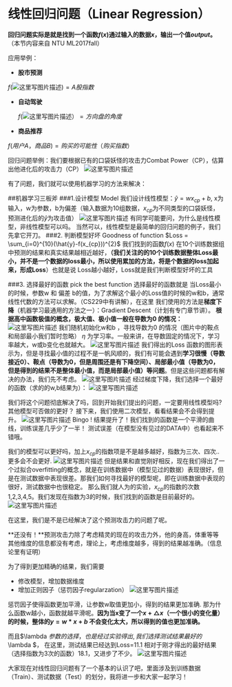 ﻿# 线性回归问题（Linear Regression）

**回归问题实际是就是找到一个函数$f(x)$通过输入的数据$x$，输出一个值$output$。**
（本节内容来自 NTU ML2017fall）

应用举例：

 - **股市预测**

  $f$(![这里写图片描述](https://img-blog.csdn.net/20180907202848530?watermark/2/text/aHR0cHM6Ly9ibG9nLmNzZG4ubmV0L2R1a3VrdTUwMzg=/font/5a6L5L2T/fontsize/400/fill/I0JBQkFCMA==/dissolve/70))$= A 股 指数$

 - **自动驾驶**

   $f$(![这里写图片描述](https://img-blog.csdn.net/20180907203011653?watermark/2/text/aHR0cHM6Ly9ibG9nLmNzZG4ubmV0L2R1a3VrdTUwMzg=/font/5a6L5L2T/fontsize/400/fill/I0JBQkFCMA==/dissolve/70)）$= 方向盘的角度$

 - **商品推荐**

$f(用户A，商品B)= 购买的可能性（购买指数）$

回归问题举例：我们要根据已有的口袋妖怪的攻击力Combat Power（CP），估算出他进化后的攻击力（CP）
![这里写图片描述](https://img-blog.csdn.net/20180907210246132?watermark/2/text/aHR0cHM6Ly9ibG9nLmNzZG4ubmV0L2R1a3VrdTUwMzg=/font/5a6L5L2T/fontsize/400/fill/I0JBQkFCMA==/dissolve/70)

有了问题，我们就可以使用机器学习的方法来解决：

##机器学习三板斧
###1.设计模型  Model
我们设计线性模型：$\hat{y}=wx_{cp}+b$, x为输入，w为参数，b为偏差（输入数据为10组数据，$x_{cp}$为不同类型的口袋妖怪，预测进化后的$\hat{y}$为攻击值）
![这里写图片描述](https://img-blog.csdn.net/20180907210426729?watermark/2/text/aHR0cHM6Ly9ibG9nLmNzZG4ubmV0L2R1a3VrdTUwMzg=/font/5a6L5L2T/fontsize/400/fill/I0JBQkFCMA==/dissolve/70)
有同学可能要问，为什么是线性模型，非线性模型可以吗。 当然可以，线性模型是最简单的回归问题的例子，我们先拿它开刀。
###2. 判断模型好坏 Goodness of function
$Loss = \sum_{i=0}^{10}(\hat{y}-f(x_{cp}))^{2}$
我们找到的函数$f(x)$ 在10个训练数据组中预测的结果和真实结果越相近越好，**（我们关注的的10个训练数据整体Loss最小，并不是一个数据的loss最小，所以使用累加的方法，将是个数据的loss加起来，形成Loss**）也就是说
Loss越小越好，Loss就是我们判断模型好坏的工具

###3. 选择最好的函数 pick the best function
选择最好的函数就是 当Loss最小的时候，参数w 和 偏差 b的值，为了求解这个最小的Loss值的时候的w和b，通常线性代数的方法可以求解。（CS229中有讲解），在这里
我们使用的方法是**梯度下降**（机器学习最通用的方法之一）：Gradient Descent（计划有专门章节讲）。
**根据高中函数极值的概念，极大值、极小值一般在导数为0 的情况：**
![这里写图片描述](https://img-blog.csdn.net/20180907211124239?watermark/2/text/aHR0cHM6Ly9ibG9nLmNzZG4ubmV0L2R1a3VrdTUwMzg=/font/5a6L5L2T/fontsize/400/fill/I0JBQkFCMA==/dissolve/70)
我们随机初始化w和b ，寻找导数为0 的情况（图片中的鞍点和局部最小我们暂时忽略）
$\eta$ 为学习率。一般来讲，在导数固定的情况下，学习率越大，w或b变化也就越大。
![这里写图片描述](https://img-blog.csdn.net/20180907211712521?watermark/2/text/aHR0cHM6Ly9ibG9nLmNzZG4ubmV0L2R1a3VrdTUwMzg=/font/5a6L5L2T/fontsize/400/fill/I0JBQkFCMA==/dissolve/70)
我们得出的Loss 函数的图形表示为，但是寻找最小值的过程不是一帆风顺的，我们有可能会遇到**学习很慢（导数接近0）、鞍点（导数为0，但是周围还是有下降空间）、局部最小值（导数为0，但是得到的结果不是整体最小值，而是局部最小值）等问题**。但是这些问题都有解决的办法，我们先不考虑。
![这里写图片描述](https://img-blog.csdn.net/2018090721132228?watermark/2/text/aHR0cHM6Ly9ibG9nLmNzZG4ubmV0L2R1a3VrdTUwMzg=/font/5a6L5L2T/fontsize/400/fill/I0JBQkFCMA==/dissolve/70)
经过梯度下降，我们选择一个最好的函数（求的的w,b结果为）：
![这里写图片描述](https://img-blog.csdn.net/20180907211518253?watermark/2/text/aHR0cHM6Ly9ibG9nLmNzZG4ubmV0L2R1a3VrdTUwMzg=/font/5a6L5L2T/fontsize/400/fill/I0JBQkFCMA==/dissolve/70)
 
我们将这个问题彻底解决了吗，回到开始我们提出的问题，一定要用线性模型吗? 其他模型可否做的更好？ 接下来，我们使用二次模型，看看结果会不会得到提升。
![这里写图片描述](https://img-blog.csdn.net/20180907212110230?watermark/2/text/aHR0cHM6Ly9ibG9nLmNzZG4ubmV0L2R1a3VrdTUwMzg=/font/5a6L5L2T/fontsize/400/fill/I0JBQkFCMA==/dissolve/70)
Bingo ! 结果提升了！我们找到的函数是一个平滑的曲线，训练误差几乎少了一半！ 测试误差（在模型没有见过的DATA中）也看起来不错哦。

我们的模型可以更好吗，加上$x_{cp}$的指数项是不是越多越好，指数为三次、四次.. 更多会不会更好.
![这里写图片描述](https://img-blog.csdn.net/20180907212252202?watermark/2/text/aHR0cHM6Ly9ibG9nLmNzZG4ubmV0L2R1a3VrdTUwMzg=/font/5a6L5L2T/fontsize/400/fill/I0JBQkFCMA==/dissolve/70)
但是结果和直觉刚好相反，现在我们得出了一个过拟合overfitting的概念，就是在训练数据中（模型见过的数据）表现很好，但是在测试数据中表现很差。那我们如何寻找最好的模型呢，即在训练数据中表现的很好，测试数据中也很稳定。 那么我们就人为的实验，$x_{cp}$的指数的次数1,2,3,4,5。我们发现在指数为3的时候，我们找到的函数是目前最好的。
![这里写图片描述](https://img-blog.csdn.net/20180907212438300?watermark/2/text/aHR0cHM6Ly9ibG9nLmNzZG4ubmV0L2R1a3VrdTUwMzg=/font/5a6L5L2T/fontsize/400/fill/I0JBQkFCMA==/dissolve/70)

在这里，我们是不是已经解决了这个预测攻击力的问题了呢。

**还没有！**预测攻击力除了考虑精灵的现在的攻击力外，他的身高，体重等等其他维度的信息都没有考虑，理论上，考虑维度越多，得到的结果越准确。（信息论里有证明）

为了得到更加精确的结果，我们需要

 - 修改模型，增加数据维度
 - 增加正则因子（惩罚因子regularzation）
![这里写图片描述](https://img-blog.csdn.net/20180907213439112?watermark/2/text/aHR0cHM6Ly9ibG9nLmNzZG4ubmV0L2R1a3VrdTUwMzg=/font/5a6L5L2T/fontsize/400/fill/I0JBQkFCMA==/dissolve/70)

惩罚因子使得函数更加平滑，让参数w取值更加小，得到的结果更加准确.
那为什么函数w越小，函数就越平滑呢。**因为当x变了一个$x+ \bigtriangleup x$（一个很小的变化量）的时候，整体的$y=w*x+b$ 不会变化太大，所以得到的值也更加准确。**

而且$\lambda $参数的选择，也是经过实验得出, 我们选择测试结果最好的$\lambda $， 在这里，测试结果已经达到Loss=11.1 相对于刚才得出的最好结果（选择指数为3次的函数）18.1，又进步了不少。
![这里写图片描述](https://img-blog.csdn.net/20180907213708887?watermark/2/text/aHR0cHM6Ly9ibG9nLmNzZG4ubmV0L2R1a3VrdTUwMzg=/font/5a6L5L2T/fontsize/400/fill/I0JBQkFCMA==/dissolve/70)


大家现在对线性回归问题有了一个基本的认识了吧，里面涉及到训练数据（Train）、测试数据（Test）的划分，我将进一步和大家一起学习！

